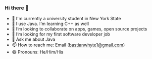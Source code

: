 ### Hi there 👋


- 🔭 I'm currently a university student in New York State
- 🌱 I use Java. I'm learning C++ as well
- 👯 I’m looking to collaborate on apps, games, open source projects
- 🤔 I’m looking for my first software developer job
- 💬 Ask me about Java
- 📫 How to reach me: Email (bastianwhyte1@gmail.com)
- 😄 Pronouns: He/Him/His
